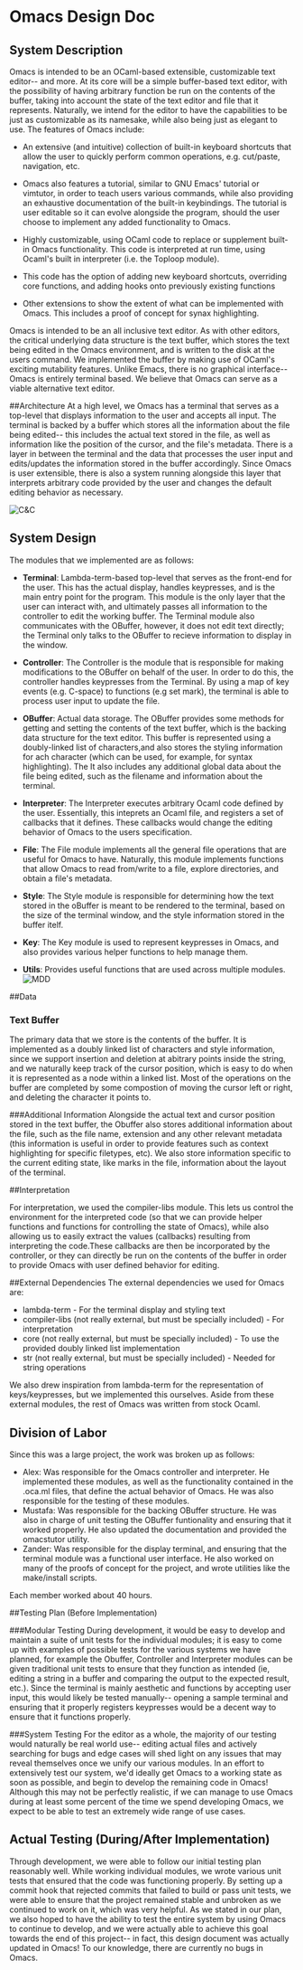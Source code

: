 # Omacs Design Doc


## System Description


Omacs is intended to be an OCaml-based extensible, customizable text
editor-- and more. At its core will be a simple buffer-based text
editor, with the possibility of having arbitrary function be run on
the contents of the buffer, taking into account the state of the text
editor and file that it represents. Naturally, we intend for the
editor to have the capabilities to be just as customizable as its
namesake, while also being just as elegant to use. The features of
Omacs include:

* An extensive (and intuitive) collection of built-in keyboard
  shortcuts that allow the user to quickly perform common
  operations, e.g. cut/paste, navigation, etc.

* Omacs also features a tutorial, similar to GNU Emacs' tutorial
   or vimtutor, in order to teach users various commands, while also
   providing an exhaustive documentation of the built-in
   keybindings. The tutorial is user editable so it can evolve
   alongside the program, should the user choose to implement any
   added functionality to Omacs.

* Highly customizable, using OCaml code to replace or supplement
  built-in Omacs functionality. This code is interpreted
  at run time, using Ocaml's built in interpreter (i.e. the Toploop module).
  
* This code has the option of adding new keyboard shortcuts,
  overriding core functions, and adding hooks onto previously existing
  functions

* Other extensions to show the extent of what can be
  implemented with Omacs. This includes a proof of concept for synax highlighting.

Omacs is intended to be an all inclusive text editor. As with other
editors, the critical underlying data structure is the text
buffer, which stores the text being edited in the Omacs environment,
and is written to the disk at the users command. We implemented the buffer by making use of OCaml's exciting mutability
features. Unlike Emacs, there is no
graphical interface-- Omacs is entirely terminal based. We believe that
Omacs can serve as a viable alternative text editor.


##Architecture
At a high level, we Omacs has a terminal that serves as a top-level that displays information to the user and accepts all input. The terminal is backed by a buffer which stores all the information about the file being edited-- this includes the actual text stored in the file, as well as information like the position of the cursor, and the file's metadata. There is a layer in between the terminal and the data that processes the user input and edits/updates the information stored in the buffer accordingly. Since Omacs is user extensible, there is also a system running alongside this layer that interprets arbitrary code provided by the user and changes the default editing behavior as necessary.

![C&C](candc.png)

## System Design
The modules that we implemented are as follows:

* **Terminal**: Lambda-term-based top-level that serves as the front-end for the user. This has the actual display, handles keypresses, and is the main entry point for the program. This module is the only layer that the user can interact with, and ultimately passes all information to the controller to edit the working buffer. The Terminal module also communicates with the OBuffer, however, it does not edit text directly; the Terminal only talks to the OBuffer to recieve information to display in the window.

* **Controller**: The Controller is the module that is responsible for making modifications to the OBuffer on behalf of the user. In order to do this, the controller handles keypresses from the Terminal. By using a map of key events (e.g. C-space) to functions (e.g set mark), the terminal is able to process user input to update the file.

* **OBuffer**: Actual data storage. The OBuffer provides some methods for getting and setting the contents of the text buffer, which is the backing data structure for the text editor. This buffer is represented using a doubly-linked list of characters,and also stores the styling information for ach character (which can be used, for example, for syntax highlighting). The  It also includes any additional global data about the file being edited, such as the filename and information about the terminal.

* **Interpreter**: The Interpreter executes arbitrary Ocaml code defined by the user. Essentially, this inteprets an Ocaml file, and registers a set of callbacks that it defines. These callbacks would change the editing behavior of Omacs to the users specification.

* **File**: The File module implements all the general file operations that are useful for Omacs to have. Naturally, this module implements functions that allow Omacs to read from/write to a file, explore directories, and obtain a file's metadata.

* **Style**: The Style module is responsible for determining how the text stored in the oBuffer is meant to be rendered to the terminal, based on the size of the terminal window, and the style information stored in the buffer itelf.

* **Key**: The Key module is used to represent keypresses in Omacs, and also provides various helper functions to help manage them.

* **Utils**: Provides useful functions that are used across multiple modules.
![MDD](mdd.png)


##Data 

### Text Buffer
The primary data that we store is the contents of the
buffer. It is implemented as a doubly linked list of characters and style information, since we support insertion and deletion at abitrary points inside the
string, and we naturally keep track of the cursor position, which is easy to do when it is represented as a node within a linked list. Most of the operations on the buffer are completed by some compostion of moving the cursor left or right, and deleting the character it points to.

###Additional Information
Alongside the actual text and cursor position stored in the text buffer, the Obuffer also stores additional information about the file, such as the file name, extension and any other relevant metadata (this information is useful in order to provide features such as context highlighting for specific filetypes, etc). We also store information specific to the current editing state, like marks in the file, information about the layout of the terminal.

##Interpretation

For interpretation, we used the compiler-libs module. This lets us control the environment for the interpreted code (so that we can provide helper functions and functions for controlling the state of Omacs), while also allowing us to easily extract the values (callbacks) resulting from interpreting the code.These callbacks are then be incorporated by the controller, or they can directly be run on the contents of the buffer in order to provide Omacs with user defined behavior for editing.

##External Dependencies
The external dependencies we used for Omacs  are:

 * lambda-term - For the terminal display and styling text
 * compiler-libs (not really external, but must be specially included) - For interpretation
 * core (not really external, but must be specially included) - To use the provided doubly linked list implementation
 * str (not really external, but must be specially included) - Needed for string operations
 
We also drew inspiration from lambda-term for the representation of keys/keypresses, but we implemented this ourselves. Aside from these external modules, the rest of Omacs was written from stock Ocaml.

## Division of Labor

Since this was a large project, the work was broken up as follows:

 * Alex: Was responsible for the Omacs controller and interpreter. He implemented these modules, as well as the functionality contained in the .oca.ml files, that define the actual behavior of Omacs. He was also responsible for the testing of these modules.
 * Mustafa: Was responsible for the backing OBuffer structure. He was also in charge of unit testing the OBuffer funtionality and ensuring that it worked properly. He also updated the documentation and provided the omacstutor utility.
 * Zander: Was responsible for the display terminal, and ensuring that the terminal module was a functional user interface. He also worked on many of the proofs of concept for the project, and wrote utilities like the make/install scripts.

Each member worked about 40 hours.

##Testing Plan (Before Implementation)

###Modular Testing
During development, it would be easy to develop and maintain a suite of unit tests for the individual modules; it is easy to come up with examples of possible tests for the various systems we have planned, for example the Obuffer, Controller and Interpreter modules can be given traditional unit tests to ensure that they function as intended (ie, editing a string in a buffer and comparing the output to the expected result, etc.). Since the terminal is mainly aesthetic and functions by accepting user input, this would likely be tested manually-- opening a sample terminal and ensuring that it properly registers keypresses would be a decent way to ensure that it functions properly.

###System Testing
For the editor as a whole, the majority of our testing would naturally be real world use-- editing actual files and actively searching for bugs and edge cases will shed light on any issues that may reveal themselves once we unify our various modules. In an effort to extensively test our system, we'd ideally get Omacs to a working state as soon as possible, and begin to develop the remaining code in Omacs! Although this may not be perfectly realistic, if we can manage to use Omacs during at least some percent of the time we spend developing Omacs, we expect to be able to test an extremely wide range of use cases.

## Actual Testing (During/After Implementation)

Through development, we were able to follow our initial testing plan reasonably well. While working individual modules, we wrote various unit tests that ensured that the code was functioning properly. By setting up a commit hook that rejected commits that failed to build or pass unit tests, we were able to ensure that the project remained stable and unbroken as we continued to work on it, which was very helpful. As we stated in our plan, we also hoped to have the ability to test the entire system by using Omacs to continue to develop, and we were actually able to achieve this goal towards the end of this project-- in fact, this design document was actually updated in Omacs! To our knowledge, there are currently no bugs in Omacs.
